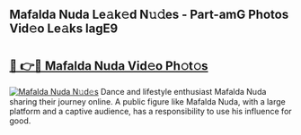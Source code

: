 ## Mafalda Nuda Le𝚊k𝚎d N𝚞𝚍es - Part-amG Photos Vid𝚎o Le𝚊ks lagE9

# <h2><a href="http://fbf9moq.evod.top/?m=Mafalda+Nuda">🔗 👉🔴 Mafalda Nuda Vid𝚎o Ph𝚘t𝚘s</a></h2>

[![Mafalda Nuda N𝚞d𝚎s](https://i.imgur.com/8V9OHl7.gif)](http://fbf9moq.evod.top/?m=Mafalda+Nuda)
Dance and lifestyle enthusiast Mafalda Nuda sharing their journey online. A public figure like Mafalda Nuda, with a large platform and a captive audience, has a responsibility to use his influence for good. 
